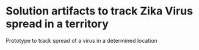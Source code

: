 # Solution artifacts to track Zika Virus spread in a territory
Prototype to track spread of a virus in a determined location 
